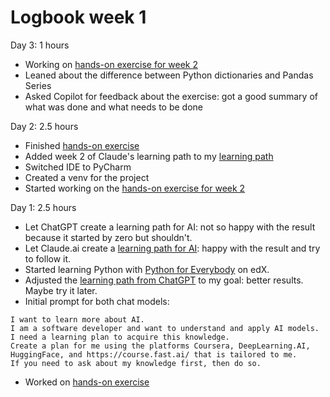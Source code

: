 # Logbook week 1

Day 3: 1 hours
- Working on [hands-on exercise for week 2](../docs/learnings/hands-on/week2/README.md)
- Leaned about the difference between Python dictionaries and Pandas Series
- Asked Copilot for feedback about the exercise: got a good summary of what was done and what needs to be done

Day 2: 2.5 hours
- Finished [hands-on exercise](../docs/learnings/hands-on/week1/reading-files.py)
- Added week 2 of Claude's learning path to my [learning path](../docs/learning-path-by-claude.md)
- Switched IDE to PyCharm
- Created a venv for the project
- Started working on the [hands-on exercise for week 2](../docs/learnings/hands-on/week2/README.md)

Day 1: 2.5 hours
- Let ChatGPT create a learning path for AI: not so happy with the result because it started by zero but shouldn't.
- Let Claude.ai create a [learning path for AI](../docs/learning-path-by-claude.md): happy with the result and try to follow it.
- Started learning Python with [Python for Everybody](https://learning.edx.org/course/course-v1:MichiganX+py4e101x+2T2024/home) on edX.
- Adjusted the [learning path from ChatGPT](../docs/learning-path-by-chatgpt.md) to my goal: better results. Maybe try it later.
- Initial prompt for both chat models:
```text
I want to learn more about AI. 
I am a software developer and want to understand and apply AI models. 
I need a learning plan to acquire this knowledge. 
Create a plan for me using the platforms Coursera, DeepLearning.AI, 
HuggingFace, and https://course.fast.ai/ that is tailored to me. 
If you need to ask about my knowledge first, then do so.
```
- Worked on [hands-on exercise](../docs/learnings/hands-on/week1/reading-files.py)